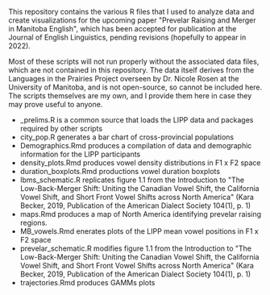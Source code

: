 This repository contains the various R files that I used to analyze data and create visualizations for the upcoming paper "Prevelar Raising and Merger in Manitoba English", which has been accepted for publication at the Journal of English Linguistics, pending revisions (hopefully to appear in 2022).

Most of these scripts will not run properly without the associated data files, which are not contained in this repository. The data itself derives from the Languages in the Prairies Project overseen by Dr. Nicole Rosen at the University of Manitoba, and is not open-source, so cannot be included here. The scripts themselves are my own, and I provide them here in case they may prove useful to anyone.

- _prelims.R is a common source that loads the LIPP data and packages required by other scripts
- city_pop.R generates a bar chart of cross-provincial populations
- Demographics.Rmd produces a compilation of data and demographic information for the LIPP participants
- density_plots.Rmd produces vowel density distributions in F1 x F2 space
- duration_boxplots.Rmd productions vowel duration boxplots
- lbms_schematic.R replicates figure 1.1 from the Introduction to "The Low-Back-Merger Shift: Uniting the Canadian Vowel Shift, the California Vowel Shift, and Short Front Vowel Shifts across North America" (Kara Becker, 2019, Publication of the American Dialect Society 104(1), p. 1)
- maps.Rmd produces a map of North America identifying prevelar raising regions.
- MB_vowels.Rmd enerates plots of the LIPP mean vowel positions in F1 x F2 space
- prevelar_schematic.R modifies figure 1.1 from the Introduction to "The Low-Back-Merger Shift: Uniting the Canadian Vowel Shift, the California Vowel Shift, and Short Front Vowel Shifts across North America" (Kara Becker, 2019, Publication of the American Dialect Society 104(1), p. 1)
- trajectories.Rmd produces GAMMs plots

